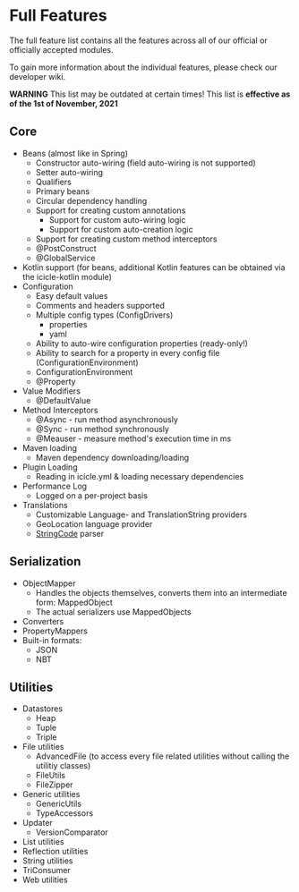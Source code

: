 # Full Features

The full feature list contains all the features across all of our official or officially accepted modules.

To gain more information about the individual features, please check our developer wiki.

**WARNING** This list may be outdated at certain times! This list is **effective as of the 1st of November, 2021**

## Core

- Beans (almost like in Spring)
    - Constructor auto-wiring (field auto-wiring is not supported)
    - Setter auto-wiring
    - Qualifiers
    - Primary beans
    - Circular dependency handling
    - Support for creating custom annotations
        - Support for custom auto-wiring logic
        - Support for custom auto-creation logic
    - Support for creating custom method interceptors
    - @PostConstruct
    - @GlobalService
- Kotlin support (for beans, additional Kotlin features can be obtained via the icicle-kotlin module)
- Configuration
    - Easy default values
    - Comments and headers supported
    - Multiple config types (ConfigDrivers)
        - properties
        - yaml
    - Ability to auto-wire configuration properties (ready-only!)
    - Ability to search for a property in every config file (ConfigurationEnvironment)
    - ConfigurationEnvironment
    - @Property
- Value Modifiers
    - @DefaultValue
- Method Interceptors
    - @Async - run method asynchronously
    - @Sync - run method synchronously
    - @Meauser - measure method's execution time in ms
- Maven loading
    - Maven dependency downloading/loading
- Plugin Loading
    - Reading in icicle.yml & loading necessary dependencies
- Performance Log
    - Logged on a per-project basis
- Translations
    - Customizable Language- and TranslationString providers
    - GeoLocation language provider
    - [StringCode]() parser

## Serialization

- ObjectMapper
    - Handles the objects themselves, converts them into an intermediate form: MappedObject
    - The actual serializers use MappedObjects
- Converters
- PropertyMappers
- Built-in formats:
    - JSON
    - NBT

## Utilities

- Datastores
    - Heap
    - Tuple
    - Triple
- File utilities
    - AdvancedFile (to access every file related utilities without calling the utilitiy classes)
    - FileUtils
    - FileZipper
- Generic utilities
    - GenericUtils
    - TypeAccessors
- Updater
    - VersionComparator
- List utilities
- Reflection utilities
- String utilities
- TriConsumer
- Web utilities

